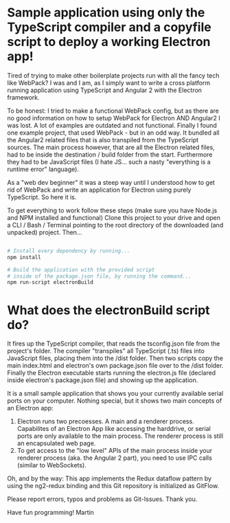 # Sample application using only the TypeScript compiler and a copyfile script to deploy a working Electron app!

Tired of trying to make other boilerplate projects run with all the fancy tech like WebPack?
I was and I am, as I simply want to write a cross platform running application using TypeScript and Angular 2 with the Electron framework.

To be honest: I tried to make a functional WebPack config, but as there are no good information on how to setup WebPack for Electron AND Angular2 I was lost.
A lot of examples are outdated and not functional.
Finally I found one example project, that used WebPack - but in an odd way. It bundled all the Angular2 related files that is also transpiled from the TypeScript sources.
The main process however, that are all the Electron related files, had to be inside the destination / build folder from the start. Furthermore they had to be JavaScript files (I hate JS... such a nasty "everything is a runtime error" language).

As a "web dev beginner" it was a steep way until I understood how to get rid of WebPack and write an application for Electron using purely TypeScript.
So here it is.

To get everything to work follow these steps (make sure you have Node.js and NPM installed and functional)
Clone this project to your drive and open a CLI / Bash / Terminal pointing to the root directory of the downloaded (and unpacked) project.
Then...

```bash

# Install every dependency by running...
npm install

# Build the application with the provided script 
# inside of the package.json file, by running the command...
npm run-script electronBuild


```

# What does the electronBuild script do?

It fires up the TypeScript compiler, that reads the tsconfig.json file from the project's folder.
The compiler "transpiles" all TypeScript (.ts) files into JavaScript files, placing them into the /dist folder.
Then two scripts copy the main index.html and electron's own package.json file over to the /dist folder.
Finally the Electron executable starts running the electron.js file (declared inside electron's package.json file) and showing up the application.

It is a small sample application that shows you your currently available serial ports on your computer.
Nothing special, but it shows two main concepts of an Electron app:

1. Electron runs two precoesses. A main and a renderer process. Capabilites of an Electron App like accessing the harddrive, or serial ports are only available to the main process. The renderer process is still an encapsulated web page.
2. To get access to the "low level" APIs of the main process inside your renderer process (aka. the Angular 2 part), you need to use IPC calls (similar to WebSockets).

Oh, and by the way: This app implements the Redux dataflow pattern by using the ng2-redux binding and this Git repository is initialized as GitFlow.

Please report errors, typos and problems as Git-Issues. Thank you.


Have fun programming!
Martin

